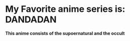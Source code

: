 # My Favorite anime series is: DANDADAN
**This anime consists of the supoernatural and the occult**

